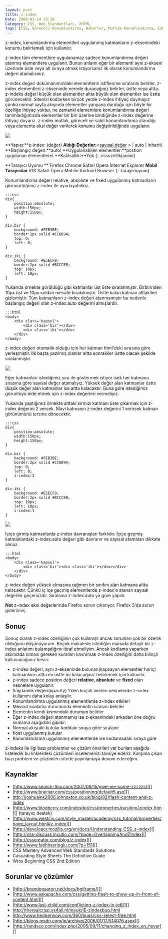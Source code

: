 ```yaml
---
layout: post
title: z-index
Date: 2008-01-14 23:10
Category: CSS, Web Standartları, XHTML
tags: [CSS, Göreceli-Konumlandırma, Haberler, Mutlak-Konumlandırma, Sabit-Konumlandırma, Web Standartları, XHTML, z-ekseni, z-index]
---
```


z-index, konumlandırma elementleri uygulanmış katmanların z-eksenindeki
konumu belirlemek için kullanılır.

z-index tüm elementlere uygulanamaz sadece konumlandırma değeri atanmış
elementlere uygulanır. Bunun anlamı eğer bir elementi aynı z-ekseni
üzerinde üste veya alt sıraya atmak istiyorsanız ilk olarak
konumlandırma değeri atamalısınız.

z-index değeri dokümanımızdaki elementlerin istiflenme sıralarını
belirler. z-index elementleri z-ekseninde nerede duracağınız belirler,
üstte veya altta. z-indeks değeri küçük olan elementler altta büyük olan
elementler ise üstte görünecektir. Sitenizi kodlarken birçok yerde
z-index ihtiyaç duymayız çünkü normal sayfa akışında elementler yanyana
durduğu için böyle bir özelliğe ihtiyaç yoktur, ne zamanki elementlere
konumlandırma değeri tanımladığımızda elementler bir biri üzerine
bindiğinde z-index değerine ihtiyaç duyarız. z-index mutlak, göreceli ve
sabit konumlandırma atandığı veya elemente eksi değer verilerek konumu
değiştirildiğinde uygulanır.

![][100]

**Yapısı:**z-index: (değer)
**Aldığı Değerler:**<[sayısal değer][] \> | auto | inherit\\
**Başlangıç değeri:**auto\\
**Uygulanabilen elementler:**postion uygulanan elementlere\\
**Kalıtsallık:**Yok
{: .cssozelliktanimi}

**Tarayıcı Uyumu **
Firefox
Chrome
Safari
Opera
İnternet Explorer
**Mobil Tarayıcılar**
iOS Safari
Opera Mobile
Android Browser
{: .tarayiciuyum}

Konumlandırma değeri relative, absolute ve fixed uygulanmış katmanların
görünürlüğünü z-index ile ayarlayabiliriz.

	:::css
	div{
		position:absolute;
		width:150px;
		height:150px;
	}

	div.bir {
		background: #FEB3BE;
		border:2px solid #CC8B94;
		top: 0;
		left: 0;
	}

	div.iki {
		background: #E5ECF9;
		border:2px solid #BCCCEB;
		top: 10px;
		left: 10px;
	}

Yukarıda örnekte görüldüğü gibi katmanlar üst üste sıralanmıştır.
Birbirinden 10px üst ve 10px soldan mesafe bırakılmıştır. Üstte kalan
katman alttakileri gizlemiştir. Tüm katmanların z-index değeri
atanmamıştır bu nedenle başlangıç değeri olan z-index:auto değerini
almışlardır.

	:::html
	<body>
		<div class='kapsul'>
			<div class='bir'></div>
			<div class='iki'></div>
		</div>
	</body>


z-index değeri otomatik olduğu için her katman html'deki sırasına göre
yerleşmiştir. İlk başta yazılmış olanlar altta sonrakiler üstte olacak
şekilde sıralanmıştır.

![][1]

Eğer katmanları istediğimiz sıra ile göstermek istiyor isek her katmana
sırasına göre sayısal değer atamalıyız. Yüksek değer alan katmanlar
üstte düşük değer alan katmanlar ise altta kalacaktır. Buna göre
istediğimiz görüntüyü elde etmek için z-index değerleri vermeliyiz.

Yukarıda yaptığımız örnekte alttaki kırmızı katmanı üste çıkarmak için
z-index değerini 2 versek. Mavi katmanın z-index değerini 1 verirsek
katman görünümünü tersine dönecektir.

	:::css
	div{
		position:absolute;
		width:150px;
		height:150px;
	}

	div.bir {
		background: #FEB3BE;
		border:2px solid #CC8B94;
		top: 0;
		left: 0;
		z-index:2
	}

	div.iki {
		background: #E5ECF9;
		border:2px solid #BCCCEB;
		top: 10px;
		left: 10px;
		z-index:1
	}


![][2]

İçiçe girmiş katmanlarda z-index davranışları farklıdır. İçiçe geçmiş
katmanlardaki z-index:auto değeri gibi davranır ve sayısal atamaları
dikkate almaz.

	:::html
	<body>
		<div class='kapsul'>
			<div class='bir'><div class='iki'></div></div>
		</div>
	</body>


z-index değeri yüksek olmasına rağmen bir sınıfını alan katmana altta
kalacaktır. Çünkü iç içe geçmiş elementlerde z-index'e atanan sayısal
değerler geçersizdir. Sıralama z-index:auto ya göre yapılır.


**Not**
z-index eksi değerlerinde Firefox sorun çıkarıyor. Firefox 3'da sorun
giderilmiş.

## Sonuç

Sonuç olarak z-index özelliğinin çok kullanışlı ancak sorunları çok bir
özellik olduğunu düşünüyorum. Birçok makalede istediğim manada detaylı
bir z-index anlatımı bulamadığımı itiraf etmeliyim. Ancak kodlama
yaparken aklımızda olması gereken kuralları kavrarsak z-index özelliğini
daha bilinçli kullanacağımız kesin:

-   z-index değeri; aynı z-ekseninde bulunan(kapsayan elementler hariç)
    katmanların altta mı üstte mi kalacağınız belirlemek için
    kullanılır.
-   z-index sadece position değeri **relative**, **absolute** ve
    **fixed** olan nesnelere uygulanır.
-   Saydamlık değeri(opacity) 1'den küçük verilen nesnelerde z-index
    kullanımı daha kolay anlaşılır.
-	Konumlandırma uygulanmış elementlerde z-index etkileri
-   Mevcut sıralama durumunda elementin sırasını belirler
-   Elementin kendi kısmındaki durumun belirler
-   Eğer z-index değeri atanmamış ise z-eksenindeki arkadan öne doğru
sıralama aşağıdaki gibidir:
-   Normal akıştaki kutular koddaki sıraya göre sıralanır
-   float uygulanmış kutular
-   Konumlandırma uygulanmış elementlerde ise kodlamadaki sıraya göre

z-indeks ile ilgi bazı problemler ve çözüm önerileri var bunları aşağıda
listeledik bu linklerdeki çözümleri incelemenizi tavsiye ederiz. Karşıma
çıkan bazı problem ve çözümleri sitede yayınlamaya devam edeceğim.

## Kaynaklar

-   [http://www.search-this.com/2007/08/15/give-me-some-zzzzzs/][]
-   [http://www.brainjar.com/css/positioning/default5.asp][]
-   http://joshuaink2006.johnoxton.co.uk/blog/82/flash-content-and-z-index
-   [http://www.blooberry.com/indexdot/css/properties/position/zindex.htm][]
    (tarayıcı destek)
-   [http://www.westciv.com/style_master/academy/css_tutorial/properties/page_layout.html#z-index][]
-   [http://developer.mozilla.org/en/docs/Understanding_CSS_z-index][]
-   [http://css-discuss.incutio.com/?page=OverlappingAndZIndex][]
-   [http://csscreator.com/blog/z-index][]
-   [http://www.fatihhayrioglu.com/?p=151][]
-   CSS Mastery Advanced Web Standards Solutions
-   Cascading Style Sheets The Definitive Guide
-   Wrox Beginning CSS 2nd.Edition

## Sorunlar ve çözümler

-   [http://brandonaaron.net/docs/bgiframe/][]
-   [http://www.askapache.com/css/getting-flash-to-show-up-in-front-of-content.html][]
-   [http://www.last-child.com/conflicting-z-index-in-ie6/][]
-   http://therealcrisp.xs4all.nl/meuk/IE-zindexbug.html
-   http://www.hedgerwow.com/360/bugs/css-select-free.html
-   [http://blogs.msdn.com/ie/archive/2006/01/17/514076.aspx][]
-   [http://randsco.com/index.php/2005/09/11/changing_z_index_on_hover][]

  [100]: /images/z-ekseni.gif
  [sayısal değer]: http://www.fatihhayrioglu.com/?p=95
  [1]: /images/zindeks_otomatik.gif
  [2]: /images/zindeks_sayi.gif
  [http://www.search-this.com/2007/08/15/give-me-some-zzzzzs/]: http://www.search-this.com/2007/08/15/give-me-some-zzzzzs/
  [http://www.brainjar.com/css/positioning/default5.asp]: http://www.brainjar.com/css/positioning/default5.asp
  [http://www.blooberry.com/indexdot/css/properties/position/zindex.htm]: http://www.blooberry.com/indexdot/css/properties/position/zindex.htm
  [http://www.westciv.com/style_master/academy/css_tutorial/properties/page_layout.html#z-index]: http://www.westciv.com/style_master/academy/css_tutorial/properties/page_layout.html#z-index
  [http://developer.mozilla.org/en/docs/Understanding_CSS_z-index]: http://developer.mozilla.org/en/docs/Understanding_CSS_z-index
  [http://css-discuss.incutio.com/?page=OverlappingAndZIndex]: http://css-discuss.incutio.com/?page=OverlappingAndZIndex
  [http://csscreator.com/blog/z-index]: http://csscreator.com/blog/z-index
  [http://www.fatihhayrioglu.com/?p=151]: http://www.fatihhayrioglu.com/?p=151
  [http://brandonaaron.net/docs/bgiframe/]: http://brandonaaron.net/docs/bgiframe/
  [http://www.askapache.com/css/getting-flash-to-show-up-in-front-of-content.html]: http://www.askapache.com/css/getting-flash-to-show-up-in-front-of-content.html
  [http://www.last-child.com/conflicting-z-index-in-ie6/]: http://www.last-child.com/conflicting-z-index-in-ie6/
  [http://blogs.msdn.com/ie/archive/2006/01/17/514076.aspx]: http://blogs.msdn.com/ie/archive/2006/01/17/514076.aspx
  [http://randsco.com/index.php/2005/09/11/changing_z_index_on_hover]: http://randsco.com/index.php/2005/09/11/changing_z_index_on_hover
